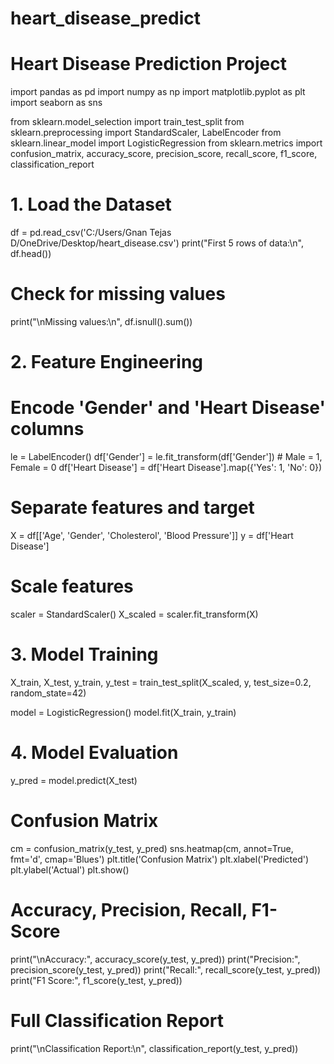 # heart_disease_predict
# Heart Disease Prediction Project

import pandas as pd
import numpy as np
import matplotlib.pyplot as plt
import seaborn as sns

from sklearn.model_selection import train_test_split
from sklearn.preprocessing import StandardScaler, LabelEncoder
from sklearn.linear_model import LogisticRegression
from sklearn.metrics import confusion_matrix, accuracy_score, precision_score, recall_score, f1_score, classification_report

# 1. Load the Dataset
df = pd.read_csv('C:/Users/Gnan Tejas D/OneDrive/Desktop/heart_disease.csv')
print("First 5 rows of data:\n", df.head())

# Check for missing values
print("\nMissing values:\n", df.isnull().sum())

# 2. Feature Engineering
# Encode 'Gender' and 'Heart Disease' columns
le = LabelEncoder()
df['Gender'] = le.fit_transform(df['Gender'])  # Male = 1, Female = 0
df['Heart Disease'] = df['Heart Disease'].map({'Yes': 1, 'No': 0})

# Separate features and target
X = df[['Age', 'Gender', 'Cholesterol', 'Blood Pressure']]
y = df['Heart Disease']

# Scale features
scaler = StandardScaler()
X_scaled = scaler.fit_transform(X)

# 3. Model Training
X_train, X_test, y_train, y_test = train_test_split(X_scaled, y, test_size=0.2, random_state=42)

model = LogisticRegression()
model.fit(X_train, y_train)

# 4. Model Evaluation
y_pred = model.predict(X_test)

# Confusion Matrix
cm = confusion_matrix(y_test, y_pred)
sns.heatmap(cm, annot=True, fmt='d', cmap='Blues')
plt.title('Confusion Matrix')
plt.xlabel('Predicted')
plt.ylabel('Actual')
plt.show()

# Accuracy, Precision, Recall, F1-Score
print("\nAccuracy:", accuracy_score(y_test, y_pred))
print("Precision:", precision_score(y_test, y_pred))
print("Recall:", recall_score(y_test, y_pred))
print("F1 Score:", f1_score(y_test, y_pred))

# Full Classification Report
print("\nClassification Report:\n", classification_report(y_test, y_pred))
